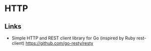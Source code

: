 # HTTP

## Links

- Simple HTTP and REST client library for Go (inspired by Ruby rest-client)
  https://github.com/go-resty/resty
